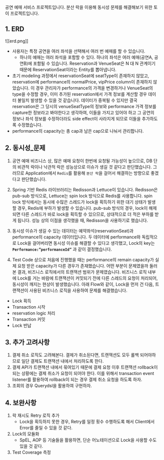 공연 예매 서비스 프로젝트입니다. 
분산 락을 이용해 동시성 문제를 해결해보기 위한 토이 프로젝트입니다. 

## 1. ERD

![[erd.png]]

- 사용자는 특정 공연을 여러 좌석을 선택해서 여러 번 예매를 할 수 있습니다.
    - 하나의 예매는 여러 좌석을 포함할 수 있다. 하나의 좌석은 여러 예매(공연A, 공연B)에 포함될 수 있습니다. Reservation과 VenueSeat은 N 대 N 관계이기 때문에 ReservationSeat이라는 Entity를 뽑아냅니다.
- 초기 modeling 과정에서 reservationSeat에 seatType이 존재하지 않았고, reservation에 performance의 normalPrice, vipPrice column이 존재하지 않았습니다. 이 경우 관리자가 performance의 가격을 변경하거나 VenueSeat의 type을 수정할 경우, 이미 추가된 reservation에서 가격 정보를 계산할 경우 데이터 불일치 발생할 수 있을 것 같습니다. 데이터가 중복될 수 있지만 결국 reservation은 그 당시의 venueSeatType의 정보와 performance 가격 정보를 capture한 정보라고 봐야한다고 생각하여, 이들을 가지고 있어야 하고 그 공연의 정보나 좌석 정보를 수정하더라도 side effect이 사라지게 되므로 이들을 추가하도록 수정했습니다.
- performance의 capacity는 총 cap과 남은 cap으로 나눠서 관리합니다. 

## 2. 동시성_문제

1. 공연 예매 비즈니스 상, 많은 예매 요청이 한번에 요청될 가능성이 높으므로, DB 단의 비관적 락이나 낙관적 락은 성능상으로 이슈가 생길 것 같다고 판단했습니다. 그러므로 Application에서 `Redis`를 활용해 `분산 락`을 걸어서 해결하는 방향으로 좋겠다고 판단했습니다. 
    
2. Spring 기반 Redis 라이브러리는 Redisson과 Lettuce이 있습니다. Redisson은 pub-sub 방식으로, Lettuce는 spin lock 방식으로 Redis를 사용합니다. spin lock 방식에서는 동시에 수많은 스레드가 lock을 획득하기 위한 대기 상태가 발생할 경우, Redis에 부하가 발생할 수 있습니다. pub-sub 방식의 경우, lock이 해제되면 다른 스레드가 바로 lock을 획득할 수 있으므로, 상대적으로 더 적은 부하를 받게 됩니다. 성능 상의 이점을 생각했을 때, Redisson을 사용하기로 했습니다. 
    
3. 동시성 이슈가 생길 수 있는 데이터는 예약좌석(reservationSeat)과 performance의 capacity 데이터입니다. 두 데이터에 performance와 독립적으로 Lock을 걸어버리면 동시성 이슈를 해결할 수 있다고 생각했고, Lock의 key는 **`Performance:”performanceId”`** 과 같이 결정했습니다. 
    
4. Test Code 상으로 처음에 진행했을 때는 performance의 remain capacity가 실제 요청 받은 capacity가 다른 경우가 존재했습니다. 어떤 부분이 문제였을까 둘러본 결과, 비즈니스 로직에서의 트랜잭션 범위가 문제였습니다. 비즈니스 로직 내부에 Lock를 거는 바람에 트랜잭션이 커밋되기 전에 다른 스레드의 요청이 처리되어, 동시성이 깨지는 현상이 발생했습니다. 아래 Flow와 같이, Lock을 먼저 건 다음, 트랜잭션이 사용된 비즈니스 로직을 사용하여 문제를 해결했습니다. 

- Lock 획득
- Transaction 시작
- reservation logic 처리
- Transaction 커밋
- Lock 반납

## 3. 추가 고려사항

1. 결제 취소 로직도 고려해본다. 결제가 취소된다면, 트랜잭션도 모두 롤백 되어야하므로 일단 결제도 트랜잭션 내에서 처리하도록 한다.  
2. 결제 API가 트랜잭션 내에서 묶여있기 때문에 결제 요청 이후 트랜잭션 rollback이 되는 상황에는 결제 취소가 요청이 되어야 한다. 이를 위해서 transaction event listener를 활용하여 rollback이 되는 경우 결제 취소 요청을 하도록 하자.
3. 조회의 경우 Querydsl을 활용하여 구현하자. 

## 4. 보완사항

1. 락 재시도 Retry 로직 추가
    - Lock을 획득하지 못한 경우, Retry를 일정 횟수 수행하도록 해서 Client에서 Error를 줄일 수 있을 것 같다. 
2. Lock의 모듈화
    - SpEL, AOP 등 기술들을 활용하면, 단순 어노테이션으로 Lock을 사용할 수도 있을 것 같다. 
3. Test Coverage 측정